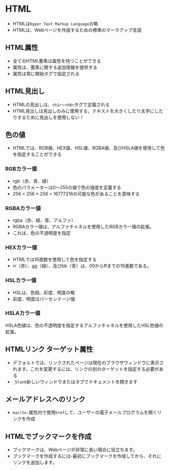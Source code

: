 # HTML
- HTMLは`Hyper Text Markup Language`の略
- HTMLは、Webページを作成するための標準のマークアップ言語

## HTML属性
- 全てのHTML要素は属性を持つことができる
- 属性は、要素に関する追加情報を提供する
- 属性は常に開始タグで指定される

## HTML見出し
- HTMLの見出しは、`<h1>〜<h6>`タグで定義される
- HTML見出しは見出しのみに使用する。テキストを大きくしたり太字にしたりするために見出しを使用しない！

## 色の値
- HTMLでは、RGB値、HEX値、HSL値、RGBA値、及びHSLA値を使用して色を指定することができる
### RGBカラー値
- rgb（赤、青、緑）
- 色のパラメーターは0〜255の値で色の強度を定義する
- 256 × 256 × 256 = 16777216の可能な色があることを意味する
### RGBAカラー値
- rgba（赤、緑、青、アルファ）
- RGBAカラー値は、アルファチャネルを使用したRGBカラー値の拡張。
- これは、色の不透明度を指定
### HEXカラー値
- HTMLでは16進数を使用して色を指定する
- rr（赤）、gg（緑）、及びbb（青）は、00からffまでの16進数である。
### HSLカラー値
- HSLは、色相、彩度、明度の略
- 彩度、明度はパーセンテージ値
### HSLAカラー値
HSLA色値は、色の不透明度を指定するアルファチャネルを使用したHSL色値の拡張。

## HTMLリンク ターゲット属性
- デフォルトでは、リンクされたページは現在のブラウザウィンドウに表示されます。これを変更するには、リンクの別のターゲットを指定する必要がある
- `_blank`新しいウィンドウまたはタブでドキュメントを開きます

## メールアドレスへのリンク
- `mailto:`属性内で使用`href`して、ユーザーの電子メールプログラムを開くリンクを作成

## HTMLでブックマークを作成
- ブックマークは、Webページが非常に長い場合に役立ちます。
- ブックマークを作成するには-最初にブックマークを作成してから、それにリンクを追加します。
